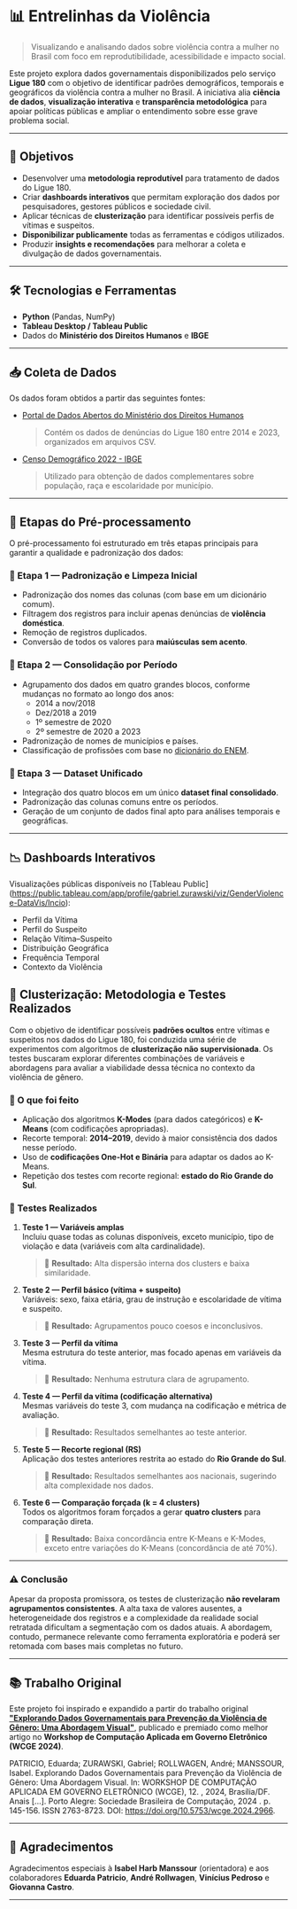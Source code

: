 # 📊 Entrelinhas da Violência

> Visualizando e analisando dados sobre violência contra a mulher no Brasil com foco em reprodutibilidade, acessibilidade e impacto social.

Este projeto explora dados governamentais disponibilizados pelo serviço **Ligue 180** com o objetivo de identificar padrões demográficos, temporais e geográficos da violência contra a mulher no Brasil. A iniciativa alia **ciência de dados**, **visualização interativa** e **transparência metodológica** para apoiar políticas públicas e ampliar o entendimento sobre esse grave problema social.

---

## 🚀 Objetivos

- Desenvolver uma **metodologia reprodutível** para tratamento de dados do Ligue 180.
- Criar **dashboards interativos** que permitam exploração dos dados por pesquisadores, gestores públicos e sociedade civil.
- Aplicar técnicas de **clusterização** para identificar possíveis perfis de vítimas e suspeitos.
- **Disponibilizar publicamente** todas as ferramentas e códigos utilizados.
- Produzir **insights e recomendações** para melhorar a coleta e divulgação de dados governamentais.

---

## 🛠️ Tecnologias e Ferramentas

- **Python** (Pandas, NumPy)
- **Tableau Desktop / Tableau Public**
- Dados do **Ministério dos Direitos Humanos** e **IBGE**

---

## 📥 Coleta de Dados

Os dados foram obtidos a partir das seguintes fontes:

- [Portal de Dados Abertos do Ministério dos Direitos Humanos](https://www.gov.br/mdh/pt-br/acesso-a-informacao/dados-abertos/ligue180)  
  > Contém os dados de denúncias do Ligue 180 entre 2014 e 2023, organizados em arquivos CSV.

- [Censo Demográfico 2022 - IBGE](https://tinyurl.com/y32c879j)  
  > Utilizado para obtenção de dados complementares sobre população, raça e escolaridade por município.

---

## 🧹 Etapas do Pré-processamento

O pré-processamento foi estruturado em três etapas principais para garantir a qualidade e padronização dos dados:

### 🔹 Etapa 1 — Padronização e Limpeza Inicial
- Padronização dos nomes das colunas (com base em um dicionário comum).
- Filtragem dos registros para incluir apenas denúncias de **violência doméstica**.
- Remoção de registros duplicados.
- Conversão de todos os valores para **maiúsculas sem acento**.

### 🔹 Etapa 2 — Consolidação por Período
- Agrupamento dos dados em quatro grandes blocos, conforme mudanças no formato ao longo dos anos:
  - 2014 a nov/2018
  - Dez/2018 a 2019
  - 1º semestre de 2020
  - 2º semestre de 2020 a 2023
- Padronização de nomes de municípios e países.
- Classificação de profissões com base no [dicionário do ENEM](https://tinyurl.com/2s4f5f2k).

### 🔹 Etapa 3 — Dataset Unificado
- Integração dos quatro blocos em um único **dataset final consolidado**.
- Padronização das colunas comuns entre os períodos.
- Geração de um conjunto de dados final apto para análises temporais e geográficas.

---

## 📉 Dashboards Interativos

Visualizações públicas disponíveis no [Tableau Public] (https://public.tableau.com/app/profile/gabriel.zurawski/viz/GenderViolence-DataVis/Incio):

- Perfil da Vítima
- Perfil do Suspeito  
- Relação Vítima–Suspeito  
- Distribuição Geográfica  
- Frequência Temporal  
- Contexto da Violência  

## 🧠 Clusterização: Metodologia e Testes Realizados

Com o objetivo de identificar possíveis **padrões ocultos** entre vítimas e suspeitos nos dados do Ligue 180, foi conduzida uma série de experimentos com algoritmos de **clusterização não supervisionada**. Os testes buscaram explorar diferentes combinações de variáveis e abordagens para avaliar a viabilidade dessa técnica no contexto da violência de gênero.

### 🔎 O que foi feito

- Aplicação dos algoritmos **K-Modes** (para dados categóricos) e **K-Means** (com codificações apropriadas).
- Recorte temporal: **2014–2019**, devido à maior consistência dos dados nesse período.
- Uso de **codificações One-Hot e Binária** para adaptar os dados ao K-Means.
- Repetição dos testes com recorte regional: **estado do Rio Grande do Sul**.

### 🧪 Testes Realizados

1. **Teste 1 — Variáveis amplas**  
   Incluiu quase todas as colunas disponíveis, exceto município, tipo de violação e data (variáveis com alta cardinalidade).  
   > 🔸 **Resultado:** Alta dispersão interna dos clusters e baixa similaridade.

2. **Teste 2 — Perfil básico (vítima + suspeito)**  
   Variáveis: sexo, faixa etária, grau de instrução e escolaridade de vítima e suspeito.  
   > 🔸 **Resultado:** Agrupamentos pouco coesos e inconclusivos.

3. **Teste 3 — Perfil da vítima**  
   Mesma estrutura do teste anterior, mas focado apenas em variáveis da vítima.  
   > 🔸 **Resultado:** Nenhuma estrutura clara de agrupamento.

4. **Teste 4 — Perfil da vítima (codificação alternativa)**  
   Mesmas variáveis do teste 3, com mudança na codificação e métrica de avaliação.  
   > 🔸 **Resultado:** Resultados semelhantes ao teste anterior.

5. **Teste 5 — Recorte regional (RS)**  
   Aplicação dos testes anteriores restrita ao estado do **Rio Grande do Sul**.  
   > 🔸 **Resultado:** Resultados semelhantes aos nacionais, sugerindo alta complexidade nos dados.

6. **Teste 6 — Comparação forçada (k = 4 clusters)**  
   Todos os algoritmos foram forçados a gerar **quatro clusters** para comparação direta.  
   > 🔸 **Resultado:** Baixa concordância entre K-Means e K-Modes, exceto entre variações do K-Means (concordância de até 70%).

---

### ⚠️ Conclusão

Apesar da proposta promissora, os testes de clusterização **não revelaram agrupamentos consistentes**. A alta taxa de valores ausentes, a heterogeneidade dos registros e a complexidade da realidade social retratada dificultam a segmentação com os dados atuais. A abordagem, contudo, permanece relevante como ferramenta exploratória e poderá ser retomada com bases mais completas no futuro.

---

## 📚 Trabalho Original

Este projeto foi inspirado e expandido a partir do trabalho original [**"Explorando Dados Governamentais para Prevenção da Violência de Gênero: Uma Abordagem Visual"**](https://sol.sbc.org.br/index.php/wcge/article/view/29534), publicado e premiado como melhor artigo no **Workshop de Computação Aplicada em Governo Eletrônico (WCGE 2024)**.

PATRICIO, Eduarda; ZURAWSKI, Gabriel; ROLLWAGEN, André; MANSSOUR, Isabel. Explorando Dados Governamentais para Prevenção da Violência de Gênero: Uma Abordagem Visual. In: WORKSHOP DE COMPUTAÇÃO APLICADA EM GOVERNO ELETRÔNICO (WCGE), 12. , 2024, Brasília/DF. Anais [...]. Porto Alegre: Sociedade Brasileira de Computação, 2024 . p. 145-156. ISSN 2763-8723. DOI: https://doi.org/10.5753/wcge.2024.2966.

---

## 🤝 Agradecimentos

Agradecimentos especiais à **Isabel Harb Manssour** (orientadora) e aos colaboradores **Eduarda Patricio**, **André Rollwagen**, **Vinícius Pedroso** e **Giovanna Castro**.

---
